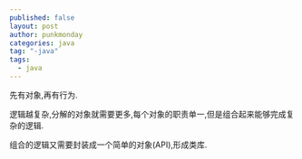```yaml
---
published: false
layout: post
author: punkmonday
categories: java
tag: "-java"
tags: 
  - java
---
```



先有对象,再有行为.

逻辑越复杂,分解的对象就需要更多,每个对象的职责单一,但是组合起来能够完成复杂的逻辑.

组合的逻辑又需要封装成一个简单的对象(API),形成类库.
